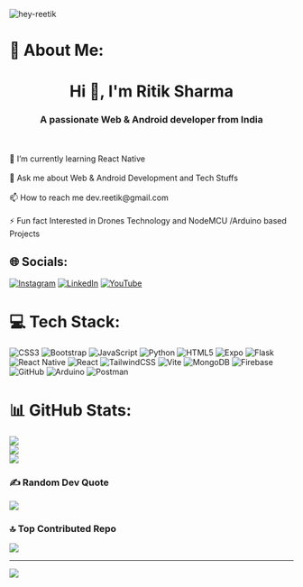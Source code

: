 
<p><img align="center" src="https://64.media.tumblr.com/9c55ed34bcd091fd2df8a210cb480ee9/139fc90e5349c2ae-33/s2048x3072_c0,0,99938,99889/821a5b65d71e5b6bfa6c7592b3c7de1c2228d3b9.gif" alt="hey-reetik" /></p>



# 💫 About Me:
<h1 align="center">Hi 👋, I'm Ritik Sharma</h1>
<h3 align="center">A passionate Web & Android developer from India</h3>
<br><br>    🌱 I’m currently learning React Native<br><br>    💬 Ask me about Web & Android Development and Tech Stuffs<br><br>    📫 How to reach me dev.reetik@gmail.com<br><br>    ⚡ Fun fact Interested in Drones Technology and NodeMCU /Arduino based Projects<br>


## 🌐 Socials:
[![Instagram](https://img.shields.io/badge/Instagram-%23E4405F.svg?logo=Instagram&logoColor=white)](https://instagram.com/me.reetik) [![LinkedIn](https://img.shields.io/badge/LinkedIn-%230077B5.svg?logo=linkedin&logoColor=white)](https://linkedin.com/in/hey-reetik) [![YouTube](https://img.shields.io/badge/YouTube-%23FF0000.svg?logo=YouTube&logoColor=white)](https://youtube.com/@dev.reetik) 

# 💻 Tech Stack:
![CSS3](https://img.shields.io/badge/css3-%231572B6.svg?style=for-the-badge&logo=css3&logoColor=white) ![Bootstrap](https://img.shields.io/badge/bootstrap-%238511FA.svg?style=for-the-badge&logo=bootstrap&logoColor=white) ![JavaScript](https://img.shields.io/badge/javascript-%23323330.svg?style=for-the-badge&logo=javascript&logoColor=%23F7DF1E) ![Python](https://img.shields.io/badge/python-3670A0?style=for-the-badge&logo=python&logoColor=ffdd54) ![HTML5](https://img.shields.io/badge/html5-%23E34F26.svg?style=for-the-badge&logo=html5&logoColor=white) ![Expo](https://img.shields.io/badge/expo-1C1E24?style=for-the-badge&logo=expo&logoColor=#D04A37) ![Flask](https://img.shields.io/badge/flask-%23000.svg?style=for-the-badge&logo=flask&logoColor=white) ![React Native](https://img.shields.io/badge/react_native-%2320232a.svg?style=for-the-badge&logo=react&logoColor=%2361DAFB) ![React](https://img.shields.io/badge/react-%2320232a.svg?style=for-the-badge&logo=react&logoColor=%2361DAFB) ![TailwindCSS](https://img.shields.io/badge/tailwindcss-%2338B2AC.svg?style=for-the-badge&logo=tailwind-css&logoColor=white) ![Vite](https://img.shields.io/badge/vite-%23646CFF.svg?style=for-the-badge&logo=vite&logoColor=white) ![MongoDB](https://img.shields.io/badge/MongoDB-%234ea94b.svg?style=for-the-badge&logo=mongodb&logoColor=white) ![Firebase](https://img.shields.io/badge/firebase-a08021?style=for-the-badge&logo=firebase&logoColor=ffcd34) ![GitHub](https://img.shields.io/badge/github-%23121011.svg?style=for-the-badge&logo=github&logoColor=white) ![Arduino](https://img.shields.io/badge/-Arduino-00979D?style=for-the-badge&logo=Arduino&logoColor=white) ![Postman](https://img.shields.io/badge/Postman-FF6C37?style=for-the-badge&logo=postman&logoColor=white)
# 📊 GitHub Stats:
![](https://github-readme-stats.vercel.app/api?username=dev-reetik&theme=gotham&hide_border=false&include_all_commits=false&count_private=false)<br/>
![](https://github-readme-streak-stats.herokuapp.com/?user=dev-reetik&theme=gotham&hide_border=false)<br/>
![](https://github-readme-stats.vercel.app/api/top-langs/?username=dev-reetik&theme=gotham&hide_border=false&include_all_commits=false&count_private=false&layout=compact)

### ✍️ Random Dev Quote
![](https://quotes-github-readme.vercel.app/api?type=horizontal&theme=tokyonight)

### 🔝 Top Contributed Repo
![](https://github-contributor-stats.vercel.app/api?username=dev-reetik&limit=5&theme=gotham&combine_all_yearly_contributions=true)

---
[![](https://visitcount.itsvg.in/api?id=dev-reetik&icon=0&color=1)](https://visitcount.itsvg.in)

<!-- Proudly created with GPRM ( https://gprm.itsvg.in ) -->
